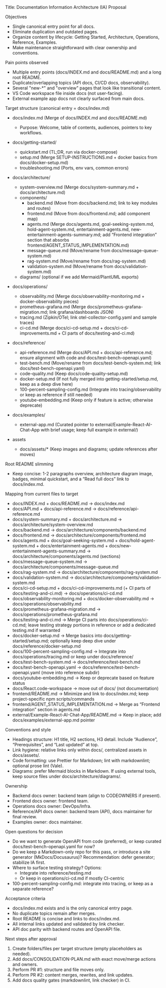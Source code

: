 Title: Documentation Information Architecture (IA) Proposal

Objectives
- Single canonical entry point for all docs.
- Eliminate duplication and outdated pages.
- Organize content by lifecycle: Getting Started, Architecture, Operations, Reference, Examples.
- Make maintenance straightforward with clear ownership and conventions.

Pain points observed
- Multiple entry points (docs/INDEX.md and docs/README.md) and a long root README.
- Duplicate/overlapping topics (API docs, CI/CD docs, observability).
- Several "new-*" and "overview" pages that look like transitional content.
- VS Code workspace file inside docs (not user-facing).
- External example app docs not clearly surfaced from main docs.

Target structure (canonical entry = docs/index.md)
- docs/index.md (Merge of docs/INDEX.md and docs/README.md)
  - Purpose: Welcome, table of contents, audiences, pointers to key workflows.

- docs/getting-started/
  - quickstart.md (TL;DR, run via docker-compose)
  - setup.md (Merge SETUP-INSTRUCTIONS.md + docker basics from docs/docker-setup.md)
  - troubleshooting.md (Ports, env vars, common errors)

- docs/architecture/
  - system-overview.md (Merge docs/system-summary.md + docs/architecture.md)
  - components/
    - backend.md (Move from docs/backend.md; link to key modules and routes)
    - frontend.md (Move from docs/frontend.md; add component map)
    - agents.md (Merge docs/agents.md, goal-seeking-system.md, hold-agent-system.md, entertainment-agents.md, new-entertainment-agents-summary.md; add “Frontend integration” section that absorbs frontend/AGENT_STATUS_IMPLEMENTATION.md)
    - message-queue.md (Move/rename from docs/message-queue-system.md)
    - rag-system.md (Move/rename from docs/rag-system.md)
    - validation-system.md (Move/rename from docs/validation-system.md)
  - diagrams/ (optional if we add Mermaid/PlantUML exports)

- docs/operations/
  - observability.md (Merge docs/observability-monitoring.md + docker-observability pieces)
  - prometheus-grafana.md (Merge docs/prometheus-grafana-migration.md; link grafana/dashboards JSON)
  - tracing.md (Zipkin/OTel; link otel-collector-config.yaml and sample traces)
  - ci-cd.md (Merge docs/ci-cd-setup.md + docs/ci-cd-improvements.md + CI parts of docs/testing-and-ci.md)

- docs/reference/
  - api-reference.md (Merge docs/API.md + docs/api-reference.md; ensure alignment with code and docs/test-bench-openapi.yaml)
  - test-bench.md (Move/rename from docs/test-bench-system.md; link docs/test-bench-openapi.yaml)
  - code-quality.md (Keep docs/code-quality-setup.md)
  - docker-setup.md (If not fully merged into getting-started/setup.md, keep as a deep dive here)
  - 100-percent-sampling-config.md (Integrate into tracing/observability or keep as reference if still needed)
  - youtube-embedding.md (Keep only if feature is active; otherwise deprecate)

- docs/examples/
  - external-app.md (Curated pointer to external/Example-React-AI-Chat-App with brief usage; keep full example in external/)

- assets
  - docs/assets/* (Keep images and diagrams; update references after moves)

Root README slimming
- Keep concise: 1-2 paragraphs overview, architecture diagram image, badges, minimal quickstart, and a “Read full docs” link to docs/index.md.

Mapping from current files to target
- docs/INDEX.md + docs/README.md → docs/index.md
- docs/API.md + docs/api-reference.md → docs/reference/api-reference.md
- docs/system-summary.md + docs/architecture.md → docs/architecture/system-overview.md
- docs/backend.md → docs/architecture/components/backend.md
- docs/frontend.md → docs/architecture/components/frontend.md
- docs/agents.md + docs/goal-seeking-system.md + docs/hold-agent-system.md + docs/entertainment-agents.md + docs/new-entertainment-agents-summary.md → docs/architecture/components/agents.md (sections)
- docs/message-queue-system.md → docs/architecture/components/message-queue.md
- docs/rag-system.md → docs/architecture/components/rag-system.md
- docs/validation-system.md → docs/architecture/components/validation-system.md
- docs/ci-cd-setup.md + docs/ci-cd-improvements.md (+ CI parts of docs/testing-and-ci.md) → docs/operations/ci-cd.md
- docs/observability-monitoring.md + docs/docker-observability.md → docs/operations/observability.md
- docs/prometheus-grafana-migration.md → docs/operations/prometheus-grafana.md
- docs/testing-and-ci.md → Merge CI parts into docs/operations/ci-cd.md; leave testing strategy portions in reference or add a dedicated testing.md if warranted
- docs/docker-setup.md → Merge basics into docs/getting-started/setup.md; optionally keep deep dive under docs/reference/docker-setup.md
- docs/100-percent-sampling-config.md → Integrate into docs/operations/tracing.md or keep under docs/reference/
- docs/test-bench-system.md → docs/reference/test-bench.md
- docs/test-bench-openapi.yaml → docs/reference/test-bench-openapi.yaml (move into reference subdir)
- docs/youtube-embedding.md → Keep or deprecate based on feature status
- docs/React.code-workspace → move out of docs/ (not documentation)
- frontend/README.md → Minimize and link to docs/index.md; keep project-specific npm scripts/commands
- frontend/AGENT_STATUS_IMPLEMENTATION.md → Merge as “Frontend integration” section in agents.md
- external/Example-React-AI-Chat-App/README.md → Keep in place; add docs/examples/external-app.md pointer

Conventions and style
- Headings structure: H1 title, H2 sections, H3 detail. Include “Audience”, “Prerequisites”, and “Last updated” at top.
- Link hygiene: relative links only within docs/, centralized assets in docs/assets/.
- Code formatting: use Prettier for Markdown; lint with markdownlint; optional prose lint (Vale).
- Diagrams: prefer Mermaid blocks in Markdown. If using external tools, keep source files under docs/architecture/diagrams/.

Ownership
- Backend docs owner: backend team (align to CODEOWNERS if present).
- Frontend docs owner: frontend team.
- Operations docs owner: DevOps/Infra.
- Reference/API docs owner: backend team (API), docs maintainer for final review.
- Examples owner: docs maintainer.

Open questions for decision
- Do we want to generate OpenAPI from code (preferred), or keep curated docs/test-bench-openapi.yaml for now?
- Do we keep a Markdown-only repo for this pass, or introduce a site generator (MkDocs/Docusaurus)? Recommendation: defer generator; stabilize IA first.
- Where to surface testing strategy? Options:
  - Integrate into reference/testing.md
  - Or keep in operations/ci-cd.md if mostly CI-centric
- 100-percent-sampling-config.md: integrate into tracing, or keep as a separate reference?

Acceptance criteria
- docs/index.md exists and is the only canonical entry page.
- No duplicate topics remain after merges.
- Root README is concise and links to docs/index.md.
- All internal links updated and validated by link checker.
- API doc parity with backend routes and OpenAPI file.

Next steps after approval
1) Create folders/files per target structure (empty placeholders as needed).
2) Add docs/CONSOLIDATION-PLAN.md with exact move/merge actions and owners.
3) Perform PR #1: structure and file moves only.
4) Perform PR #2: content merges, rewrites, and link updates.
5) Add docs quality gates (markdownlint, link checker) in CI.
